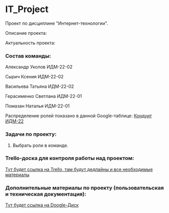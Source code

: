 # IT_Project
Проект по дисциплине "Интернет-технологии".

Описание проекта:


Актуальность проекта:


### Состав команды:

Александр Уколов ИДМ-22-02

Сырич Ксения ИДМ-22-02

Васильева Татьяна ИДМ-22-02

Герасименко Светлана ИДМ-22-01

Помазан Наталья ИДМ-22-01


Распределение ролей показано в данной Google-таблице:
[Кондуит ИДМ-22](https://docs.google.com/spreadsheets/d/1ypxgDUpNsaAK5PH90dTfGKdtDnWaeEDWfupEbDokN6A/edit?usp=sharing)

### Задачи по проекту:
1. Выбрать роли в команде.

### Trello-доска для контроля работы над проектом: 
[Тут будет ссылка на Trello, там будут дедлайны и все необходимые материалы](https://github.com/kxenki/IT_Project)

### Дополнительные материалы по проекту (пользовательская и техническая документация):
[Тут будет ссылка на Doogle-Диск](https://github.com/kxenki/IT_Project)

